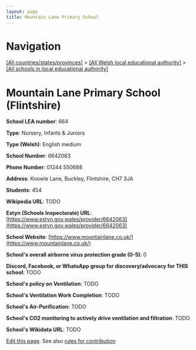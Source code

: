 ```yaml
---
layout: page
title: Mountain Lane Primary School
---
```

# Navigation

[[All countries/states/provinces]](../../..) > [[All Welsh local educational authority]](../..) > [[All schools in local educational authority]](..)

# Mountain Lane Primary School (Flintshire)

**School LEA number**: 664

**Type**: Nursery, Infants & Juniors

**Type (Welsh)**: English medium

**School Number**: 6642063

**Phone Number**: 01244 550688

**Address**: Knowle Lane, Buckley, Flintshire, CH7 3JA

**Students**: 454

**Wikipedia URL**: TODO

**Estyn (Schools Inspectorate) URL**: [https://www.estyn.gov.wales/provider/6642063](https://www.estyn.gov.wales/provider/6642063)

**School Website**: [https://www.mountainlane.co.uk/](https://www.mountainlane.co.uk/)

**School's overall airborne virus protection grade (0-5)**: 0

**Discord, Facebook, or WhatsApp group for discovery/advocacy for THIS school**: TODO

**School's policy on Ventilation**: TODO

**School's Ventilation Work Completion**: TODO

**School's Air-Purification**: TODO

**School's CO2 monitoring to actively drive ventilation and filtration**: TODO

**School's Wikidata URL**: TODO




[Edit this page](https://github.com/VentilationProject/Wales/edit/prif/./Flintshire/Mountain_Lane_Primary_School.md). See also [rules for contribution](../../../contribution-rules/)